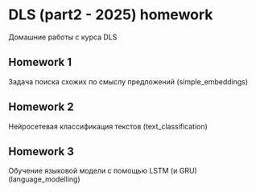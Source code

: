 # DLS (part2 - 2025) homework

Домашние работы с курса DLS 

## Homework 1
Задача поиска схожих по смыслу предложений (simple_embeddings)

## Homework 2
Нейросетевая классификация текстов (text_classification)

## Homework 3
Обучение языковой модели с помощью LSTM (и GRU) (language_modelling)
